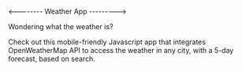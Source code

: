 <-------- Weather App --------->

Wondering what the weather is?

Check out this mobile-friendly Javascript app that integrates OpenWeatherMap API to access the weather in any city, with a 5-day forecast, based on search.
